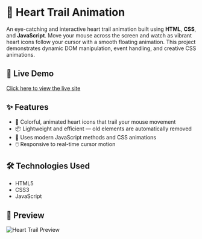 # 💖 Heart Trail Animation

An eye-catching and interactive heart trail animation built using **HTML**, **CSS**, and **JavaScript**. Move your mouse across the screen and watch as vibrant heart icons follow your cursor with a smooth floating animation. This project demonstrates dynamic DOM manipulation, event handling, and creative CSS animations.

## 🚀 Live Demo

[Click here to view the live site](https://tubhyam14.github.io/heartTrailAnimation/) 

## ✨ Features

- 🎨 Colorful, animated heart icons that trail your mouse movement
- 📦 Lightweight and efficient — old elements are automatically removed
- 🧠 Uses modern JavaScript methods and CSS animations
- 🖱️ Responsive to real-time cursor motion

## 🛠 Technologies Used

- HTML5
- CSS3 
- JavaScript

## 📸 Preview

![Heart Trail Preview](https://cdn2.iconfinder.com/data/icons/free-1/128/Love__heart_like-512.png)  



